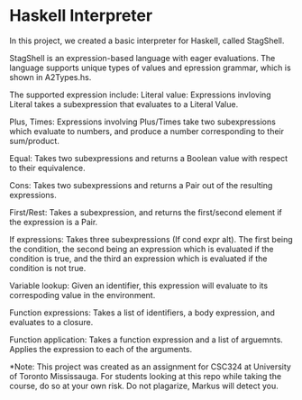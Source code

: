 # Haskell Interpreter
In this project, we created a basic interpreter for Haskell, called StagShell.

StagShell is an expression-based language with eager evaluations. The language supports unique types of values and epression grammar, which is shown in 
A2Types.hs.

The supported expression include:
  Literal value: Expressions invloving Literal takes a subexpression that evaluates to a Literal Value.
  
  Plus, Times: Expressions involving Plus/Times take two subexpressions which evaluate to numbers, and produce a number corresponding to their sum/product.
  
  Equal: Takes two subexpressions and returns a Boolean value with respect to their equivalence.
  
  Cons: Takes two subexpressions and returns a Pair out of the resulting expressions.
  
  
  First/Rest: Takes a subexpression, and returns the first/second element if the expression is a Pair.
  
  If expressions: Takes three subexpressions (If cond expr alt). The first being the condition, the second being an expression which is evaluated if the condition is true,
  and the third an expression which is evaluated if the condition is not true.
  
  Variable lookup: Given an identifier, this expression will evaluate to its correspoding value in the environment.
  
  Function expressions: Takes a list of identifiers, a body expression, and evaluates to a closure.
  
  Function application: Takes a function expression and a list of arguemnts. Applies the expression to each of the arguments.

*Note: This project was created as an assignment for CSC324 at University of Toronto Mississauga. For students looking at this repo while taking the course,
do so at your own risk. Do not plagarize, Markus will detect you.
